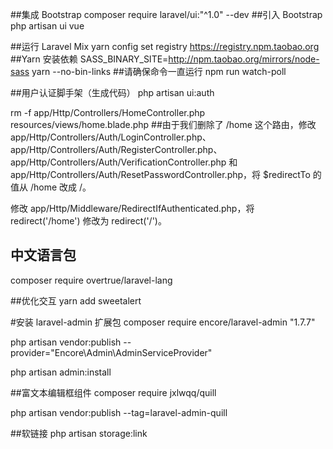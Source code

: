 ##集成 Bootstrap
composer require laravel/ui:"^1.0" --dev
##引入 Bootstrap
php artisan ui vue

##运行 Laravel Mix
yarn config set registry https://registry.npm.taobao.org
##Yarn 安装依赖
SASS_BINARY_SITE=http://npm.taobao.org/mirrors/node-sass yarn --no-bin-links
##请确保命令一直运行 
npm run watch-poll 

##用户认证脚手架（生成代码）
php artisan ui:auth

rm -f app/Http/Controllers/HomeController.php resources/views/home.blade.php
##由于我们删除了 /home 这个路由，修改
app/Http/Controllers/Auth/LoginController.php、 app/Http/Controllers/Auth/RegisterController.php、 app/Http/Controllers/Auth/VerificationController.php 和 app/Http/Controllers/Auth/ResetPasswordController.php，将 $redirectTo 的值从 /home 改成 /。

修改 app/Http/Middleware/RedirectIfAuthenticated.php，将 redirect('/home') 修改为 redirect('/')。

## 中文语言包
composer require overtrue/laravel-lang

##优化交互
yarn add sweetalert

#安装 laravel-admin 扩展包
composer require encore/laravel-admin "1.7.7"

php artisan vendor:publish --provider="Encore\Admin\AdminServiceProvider"

php artisan admin:install

##富文本编辑框组件
composer require jxlwqq/quill

php artisan vendor:publish --tag=laravel-admin-quill

##软链接
php artisan storage:link
